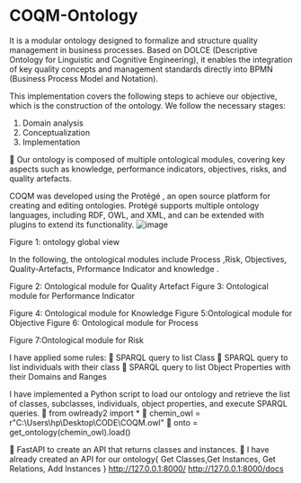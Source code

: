 # COQM-Ontology
  
It is a modular ontology designed to formalize and structure quality management in business processes. Based on DOLCE (Descriptive Ontology for Linguistic and Cognitive Engineering), it enables the integration of key quality concepts and management standards directly into BPMN (Business Process Model and Notation).

This implementation covers the following steps to achieve our objective, which is the construction of the ontology. We follow the necessary stages:
1)	Domain analysis
2)	 Conceptualization
3)	Implementation

 Our ontology is composed of multiple ontological modules, covering key aspects such as knowledge, performance indicators, objectives, risks, and quality artefacts.
 
COQM was developed using the Protégé , an open source platform for creating and editing ontologies. Protégé supports multiple ontology languages, including RDF, OWL, and XML, and can be extended with plugins to extend its functionality.
![image](https://github.com/user-attachments/assets/c657e0cc-2141-4604-9e67-b6045d0e7d07)

 
Figure 1: ontology global view

In the following, the ontological modules include Process ,Risk, Objectives, Quality-Artefacts, Prformance Indicator and knowledge .

 
Figure 2: Ontological module for Quality Artefact 
Figure 3: Ontological module for Performance Indicator
 
Figure 4: Ontological module for Knowledge
 Figure 5:Ontological module for Objective Figure 6: Ontological module for Process
 
Figure 7:Ontological module for Risk



I have applied some rules: 
	SPARQL query to list Class 
	SPARQL query to list individuals with their class
	SPARQL query to list Object Properties with their Domains and Ranges
 
 
 

I have implemented a Python script to load our ontology and retrieve the list of classes, subclasses, individuals, object properties, and execute SPARQL queries.
	from owlready2 import * 
	chemin_owl = r"C:\Users\hp\Desktop\CODE\COQM.owl" 
	onto = get_ontology(chemin_owl).load()



	FastAPI to create an API that returns classes and instances.
	I have already created an API for our ontology{ Get Classes,Get Instances, Get Relations, Add Instances }
http://127.0.0.1:8000/
http://127.0.0.1:8000/docs

 
 



